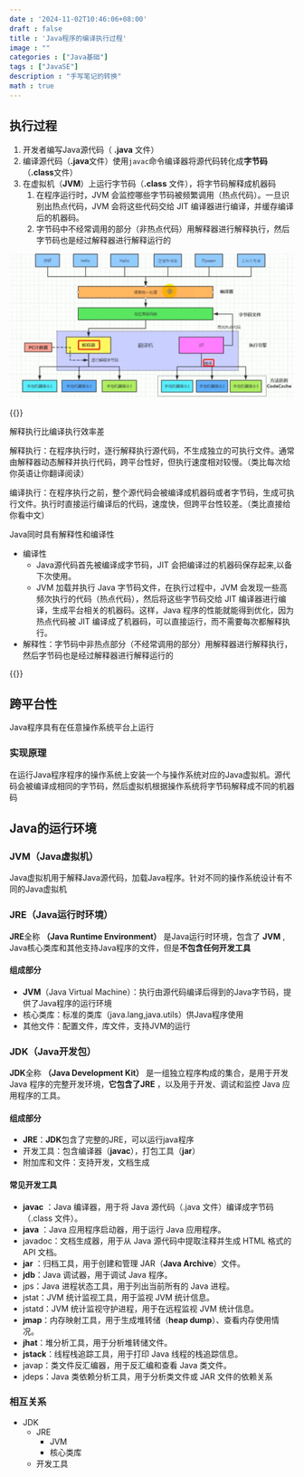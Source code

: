 ```yaml
---
date : '2024-11-02T10:46:06+08:00'
draft : false
title : 'Java程序的编译执行过程'
image : ""
categories : ["Java基础"]
tags : ["JavaSE"]
description : "手写笔记的转换"
math : true
---
```


## 执行过程

1. 开发者编写Java源代码（ **.java** 文件）
2. 编译源代码（**.java**文件）使用`javac`命令编译器将源代码转化成**字节码**（**.class**文件）
3. 在虚拟机（**JVM**）上运行字节码（**.class** 文件），将字节码解释成机器码
   1. 在程序运行时，JVM 会监控哪些字节码被频繁调用（热点代码）。一旦识别出热点代码，JVM 会将这些代码交给 JIT 编译器进行编译，并缓存编译后的机器码。
   2. 字节码中不经常调用的部分（非热点代码）用解释器进行解释执行，然后字节码也是经过解释器进行解释运行的


![示意图](1715928000183-44fc6130-8abc-4f0b-8f6d-79de0ab09509.webp)

{{<notice tip>}}

解释执行比编译执行效率差

解释执行：在程序执行时，逐行解释执行源代码，不生成独立的可执行文件。通常由解释器动态解释并执行代码，跨平台性好，但执行速度相对较慢。（类比每次给你英语让你翻译阅读）

编译执行：在程序执行之前，整个源代码会被编译成机器码或者字节码，生成可执行文件。执行时直接运行编译后的代码，速度快，但跨平台性较差。（类比直接给你看中文）

Java同时具有解释性和编译性

- 编译性
  - Java源代码首先被编译成字节码，JIT 会把编译过的机器码保存起来,以备下次使用。
  - JVM 加载并执行 Java 字节码文件，在执行过程中，JVM 会发现一些高频次执行的代码（热点代码），然后将这些字节码交给 JIT 编译器进行编译，生成平台相关的机器码。这样，Java 程序的性能就能得到优化，因为热点代码被 JIT 编译成了机器码，可以直接运行，而不需要每次都解释执行。
- 解释性：字节码中非热点部分（不经常调用的部分）用解释器进行解释执行，然后字节码也是经过解释器进行解释运行的

{{</notice >}}

## 跨平台性

Java程序具有在任意操作系统平台上运行

### 实现原理

在运行Java程序程序的操作系统上安装一个与操作系统对应的Java虚拟机。源代码会被编译成相同的字节码，然后虚拟机根据操作系统将字节码解释成不同的机器码

## Java的运行环境

### JVM（Java虚拟机）

Java虚拟机用于解释Java源代码，加载Java程序。针对不同的操作系统设计有不同的Java虚拟机

### JRE（Java运行时环境）

**JRE**全称 **（Java Runtime Environment）** 是Java运行时环境，包含了 **JVM** , Java核心类库和其他支持Java程序的文件，但是**不包含任何开发工具**

#### 组成部分

- **JVM**（Java Virtual Machine）：执行由源代码编译后得到的Java字节码，提供了Java程序的运行环境
- 核心类库：标准的类库（java.lang,java.utils）供Java程序使用
- 其他文件：配置文件，库文件，支持JVM的运行

### JDK（Java开发包）

**JDK**全称 **（Java Development Kit）** 是一组独立程序构成的集合，是用于开发Java 程序的完整开发环境，**它包含了JRE** ，以及用于开发、调试和监控 Java 应用程序的工具。

#### 组成部分

- **JRE**：**JDK**包含了完整的JRE，可以运行java程序
- 开发工具：包含编译器（**javac**），打包工具（**jar**）
- 附加库和文件：支持开发，文档生成

#### 常见开发工具

- **javac** ：Java 编译器，用于将 Java 源代码（.java 文件）编译成字节码（.class 文件）。
- **java** ：Java 应用程序启动器，用于运行 Java 应用程序。
- javadoc：文档生成器，用于从 Java 源代码中提取注释并生成 HTML 格式的 API 文档。
- **jar** ：归档工具，用于创建和管理 JAR（**Java Archive**）文件。
- **jdb**：Java 调试器，用于调试 Java 程序。
- jps：Java 进程状态工具，用于列出当前所有的 Java 进程。
- jstat：JVM 统计监视工具，用于监视 JVM 统计信息。
- jstatd：JVM 统计监视守护进程，用于在远程监视 JVM 统计信息。
- **jmap**：内存映射工具，用于生成堆转储（**heap dump**）、查看内存使用情况。
- **jhat**：堆分析工具，用于分析堆转储文件。
- **jstack**：线程栈追踪工具，用于打印 Java 线程的栈追踪信息。
- javap：类文件反汇编器，用于反汇编和查看 Java 类文件。
- jdeps：Java 类依赖分析工具，用于分析类文件或 JAR 文件的依赖关系

### 相互关系

- JDK
  - JRE
    - JVM
    - 核心类库
  - 开发工具